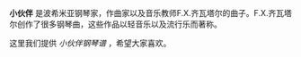 

**小伙伴** 是波希米亚钢琴家，作曲家以及音乐教师F.X.齐瓦塔尔的曲子。F.X.齐瓦塔尔创作了很多钢琴曲，这些作品以轻音乐以及流行乐而著称。

  
这里我们提供 _小伙伴钢琴谱_ ，希望大家喜欢。

